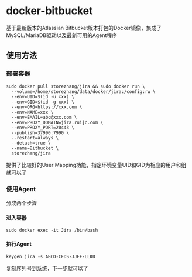 # docker-bitbucket

基于最新版本的Atlassian Bitbucket版本打包的Docker镜像，集成了MySQL/MariaDB驱动以及最新可用的Agent程序

## 使用方法

### 部署容器

```shell
sudo docker pull storezhang/jira && sudo docker run \
  --volume=/home/storezhang/data/docker/jira:/config:rw \
  --env=UID=$(id -u xxx) \
  --env=GID=$(id -g xxx) \
  --env=ORG=https://xxx.com \
  --env=NAME=xxx \
  --env=EMAIL=abc@xxx.com \
  --env=PROXY_DOMAIN=jira.ruijc.com \
  --env=PROXY_PORT=20443 \
  --publish=37990:7990 \
  --restart=always \
  --detach=true \
  --name=Bitbucket \
  storezhang/jira
```

提供了比较好的User Mapping功能，指定环境变量UID和GID为相应的用户和组就可以了

### 使用Agent

分成两个步骤

#### 进入容器

```shell
sudo docker exec -it Jira /bin/bash
```

#### 执行Agent

```shell
keygen jira -s ABCD-CFDS-JJFF-LLKD
```

复制序列号到系统，下一步就可以了
